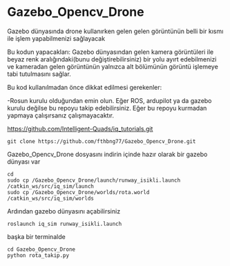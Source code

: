 # Gazebo_Opencv_Drone
Gazebo dünyasında drone kullanırken gelen gelen görüntünün belli bir kısmı ile işlem yapabilmenizi sağlayacak

Bu kodun yapacakları:
Gazebo dünyasından gelen kamera görüntüleri ile beyaz renk aralığındaki(bunu değiştirebilirsiniz) bir yolu ayırt edebilmenizi ve kameradan gelen görüntünün yalnızca alt bölümünün görüntü işlemeye tabi tutulmasını sağlar.

Bu kod kullanılmadan önce dikkat edilmesi gerekenler:

-Rosun kurulu olduğundan emin olun.
Eğer ROS, ardupilot ya da gazebo kurulu değilse bu repoyu takip edebilirsiniz. Eğer bu repoyu kurmadan yapmaya çalışırsanız çalışmayacaktır.

https://github.com/Intelligent-Quads/iq_tutorials.git

```
git clone https://github.com/fthbng77/Gazebo_Opencv_Drone.git
```
Gazebo_Opencv_Drone dosyasını indirin içinde hazır olarak bir gazebo dünyası var
```
cd
sudo cp /Gazebo_Opencv_Drone/launch/runway_isikli.launch /catkin_ws/src/iq_sim/launch
sudo cp /Gazebo_Opencv_Drone/worlds/rota.world /catkin_ws/src/iq_sim/worlds
```
Ardından gazebo dünyasını açabilirsiniz
```
roslaunch iq_sim runway_isikli.launch
```
başka bir terminalde
```
cd Gazebo_Opencv_Drone
python rota_takip.py
```
